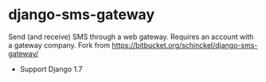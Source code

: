 django-sms-gateway
==================

Send (and receive) SMS through a web gateway. Requires an account with a gateway company. Fork from https://bitbucket.org/schinckel/django-sms-gateway/

- Support Django 1.7
